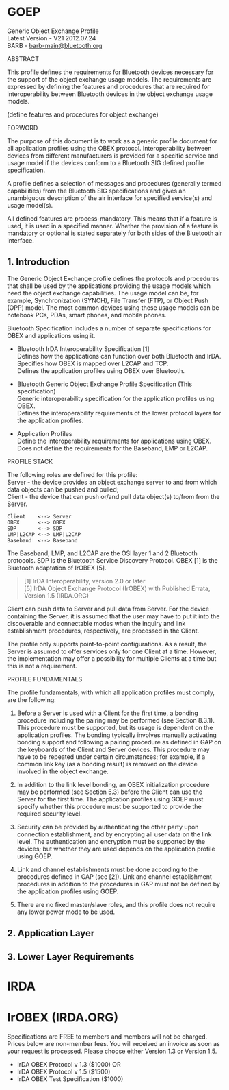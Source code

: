 
# GOEP

Generic Object Exchange Profile  
Latest Version - V21 2012.07.24  
BARB - barb-main@bluetooth.org  

ABSTRACT

This profile defines the requirements for Bluetooth devices 
necessary for the support of the object exchange usage models. 
The requirements are expressed by defining the features and procedures that are required 
for interoperability between Bluetooth devices in the object exchange usage models.  

(define features and procedures for object exchange)

FORWORD

The purpose of this document is to work as a generic profile document 
for all application profiles using the OBEX protocol.
Interoperability between devices from different manufacturers is provided for a specific service and usage model 
if the devices conform to a Bluetooth SIG defined profile specification.

A profile defines a selection of messages and procedures (generally termed capabilities) 
from the Bluetooth SIG specifications and gives an unambiguous description of the air interface 
for specified service(s) and usage model(s).

All defined features are process-mandatory. This means that if a feature is used, it is used in a specified manner. 
Whether the provision of a feature is mandatory or optional is stated separately 
for both sides of the Bluetooth air interface.

## 1. Introduction

The Generic Object Exchange profile defines the protocols and procedures that shall be used
by the applications providing the usage models which need the object exchange capabilities.
The usage model can be, for example, Synchronization (SYNCH), File Transfer (FTP), or Object Push (OPP) model. 
The most common devices using these usage models can be notebook PCs, PDAs, smart phones, and mobile phones.

Bluetooth Specification includes a number of separate specifications for OBEX and applications using it.

- Bluetooth IrDA Interoperability Specification [1]  
  Defines how the applications can function over both Bluetooth and IrDA.  
  Specifies how OBEX is mapped over L2CAP and TCP.  
  Defines the application profiles using OBEX over Bluetooth.

- Bluetooth Generic Object Exchange Profile Specification (This specification)  
  Generic interoperability specification for the application profiles using OBEX.  
  Defines the interoperability requirements of the lower protocol layers for the application profiles.

- Application Profiles  
  Define the interoperability requirements for applications using OBEX.  
  Does not define the requirements for the Baseband, LMP or L2CAP.  

PROFILE STACK

The following roles are defined for this profile:  
Server - the device provides an object exchange server to and from which data objects can be pushed and pulled;   
Client - the device that can push or/and pull data object(s) to/from from the Server.

```
Client    <--> Server  
OBEX      <--> OBEX  
SDP       <--> SDP  
LMP|L2CAP <--> LMP|L2CAP  
Baseband  <--> Baseband  
```

The Baseband, LMP, and L2CAP are the OSI layer 1 and 2 Bluetooth protocols.
SDP is the Bluetooth Service Discovery Protocol. 
OBEX [1] is the Bluetooth adaptation of IrOBEX [5].

> [1] IrDA Interoperability, version 2.0 or later  
> [5] IrDA Object Exchange Protocol (IrOBEX) with Published Errata, Version 1.5 (IRDA.ORG)

Client can push data to Server and pull data from Server. 
For the device containing the Server, it is assumed that 
the user may have to put it into the discoverable and connectable modes 
when the inquiry and link establishment procedures, respectively, are processed in the Client.

The profile only supports point-to-point configurations. 
As a result, the Server is assumed to offer services only for one Client at a time. 
However, the implementation may offer a possibility for multiple Clients at a time but this is not a requirement.

PROFILE FUNDAMENTALS

The profile fundamentals, with which all application profiles must comply, are the following:

1. Before a Server is used with a Client for the first time, 
   a bonding procedure including the pairing may be performed (see Section 8.3.1). 
   This procedure must be supported, but its usage is dependent on the application profiles. 
   The bonding typically involves manually activating bonding support and following a pairing procedure 
   as defined in GAP on the keyboards of the Client and Server devices. 
   This procedure may have to be repeated under certain circumstances; for example, 
   if a common link key (as a bonding result) is removed on the device involved in the object exchange.

2. In addition to the link level bonding, an OBEX initialization procedure may be performed (see Section 5.3) 
   before the Client can use the Server for the first time.
   The application profiles using GOEP must specify whether this procedure must be supported 
   to provide the required security level.

3. Security can be provided by authenticating the other party upon connection establishment, 
   and by encrypting all user data on the link level. 
   The authentication and encryption must be supported by the devices; 
   but whether they are used depends on the application profile using GOEP.

4. Link and channel establishments must be done according to the procedures defined in GAP (see [2]). 
   Link and channel establishment procedures in addition to the procedures in GAP 
   must not be defined by the application profiles using GOEP.

5. There are no fixed master/slave roles, and this profile does not require any lower power mode to be used.

## 2. Application Layer


## 3. Lower Layer Requirements


# IRDA

# IrOBEX (IRDA.ORG)


Specifications are FREE to members and members will not be charged. Prices below are non-member fees. 
You will received an invoice as soon as your request is processed. Please choose either Version 1.3 or Version 1.5.
- IrDA OBEX Protocol v 1.3 ($1000) OR
- IrDA OBEX Protocol v 1.5 ($1500)
- IrDA OBEX Test Specification ($1000)



